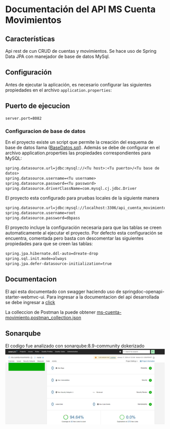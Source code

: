 # Documentación del API MS Cuenta Movimientos

## Características
Api rest de cun CRUD de cuentas y movimientos. Se hace uso de Spring Data JPA con manejador de base de datos MySql.

## Configuración
Antes de ejecutar la aplicación, es necesario configurar las siguientes propiedades en el archivo `application.properties`:

## Puerto de ejecucion
```properties
server.port=8082
```

### Configuracion de base de datos
En el proyecto existe un script que permite la creación del esquema de base de datos llama ([BaseDatos.sql](./BaseDatos.sql)).
Además se debe de configurar en el archivo application.properties las propiedades correspondientes para MySQL:
```properties
spring.datasource.url=jdbc:mysql://<Tu host>:<Tu puerto>/<Tu base de datos>
spring.datasource.username=<Tu username>
spring.datasource.password=<Tu password>
spring.datasource.driverClassName=com.mysql.cj.jdbc.Driver
```
El proyecto esta configurado para pruebas locales de la siguiente manera
```properties
spring.datasource.url=jdbc:mysql://localhost:3306/api_cuenta_movimiento
spring.datasource.username=root
spring.datasource.password=dbpass
```
El proyecto incluye la configuración necesaria para que las tablas se creen automaticamente al ejecutar el proyecto.
Por defecto esta configuración se encuentra, comentada pero basta con descomentar las siguientes propiedades para que se creen las tablas:

```properties
spring.jpa.hibernate.ddl-auto=dreate-drop
spring.sql.init.mode=always
spring.jpa.defer-datasource-initialization=true
```

## Documentacion
El api esta documentado con swagger haciendo uso de springdoc-openapi-starter-webmvc-ui. 
Para ingresar a la documentacion del api desarrollada se debe ingresar a [click](http://localhost:8082/swagger-ui/index.html)

La colleccion de Postman la puede obtener [ms-cuenta-movimiento.postman_collection.json](./ms-cuenta-movimiento.postman_collection.json)

## Sonarqube
El codigo fue analizado con sonarqube:8.9-community dokerizado\
![Ejecucion de analisis de codigo sonar](./sonar.png "Resultado de la ejecucion de Sonar")